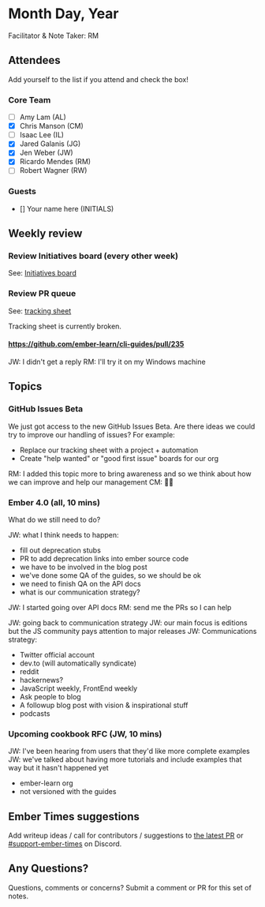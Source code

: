 # Month Day, Year

Facilitator & Note Taker: RM

## Attendees

Add yourself to the list if you attend and check the box!

### Core Team

- [ ] Amy Lam (AL)
- [x] Chris Manson (CM)
- [ ] Isaac Lee (IL)
- [x] Jared Galanis (JG)
- [x] Jen Weber (JW)
- [x] Ricardo Mendes (RM)
- [ ] Robert Wagner (RW)

### Guests

- [] Your name here (INITIALS)

## Weekly review

### Review Initiatives board (every other week)

See: [Initiatives board](https://github.com/orgs/ember-learn/projects/51)

### Review PR queue

See: [tracking sheet](https://docs.google.com/spreadsheets/d/1sPyN9z9wZMpTNwqCfa6R9QSPZkIW4iQd-H4gZC7ILLk/edit#gid=2035777454)

Tracking sheet is currently broken.

#### https://github.com/ember-learn/cli-guides/pull/235

JW: I didn't get a reply
RM: I'll try it on my Windows machine

## Topics

### GitHub Issues Beta
We just got access to the new GitHub Issues Beta. Are there ideas we could try to improve our handling of issues?
For example:
- Replace our tracking sheet with a project + automation
- Create "help wanted" or "good first issue" boards for our org

RM: I added this topic more to bring awareness and so we think about how we can improve and help our management
CM: 🙆‍♂️

### Ember 4.0 (all, 10 mins)

What do we still need to do?

JW: what I think needs to happen:
- fill out deprecation stubs
- PR to add deprecation links into ember source code
- we have to be involved in the blog post
- we've done some QA of the guides, so we should be ok
- we need to finish QA on the API docs
- what is our communication strategy?

JW: I started going over API docs
RM: send me the PRs so I can help

JW: going back to communication strategy
JW: our main focus is editions but the JS community pays attention to major releases
JW: Communications strategy:
- Twitter official account
- dev.to (will automatically syndicate)
- reddit
- hackernews?
- JavaScript weekly, FrontEnd weekly
- Ask people to blog
- A followup blog post with vision & inspirational stuff
- podcasts

### Upcoming cookbook RFC (JW, 10 mins)

JW: I've been hearing from users that they'd like more complete examples
JW: we've talked about having more tutorials and include examples that way but it hasn't happened yet

- ember-learn org
- not versioned with the guides

## Ember Times suggestions

Add writeup ideas / call for contributors / suggestions to [the latest PR](https://github.com/ember-learn/ember-blog/pulls?q=is%3Aopen+is%3Apr+label%3A%22%F0%9F%97%9E+embertimes%22%20or%20#support-ember-times) or [#support-ember-times](https://discordapp.com/channels/480462759797063690/485450546887786506) on Discord.

## Any Questions?

Questions, comments or concerns? Submit a comment or PR for this set of notes.

